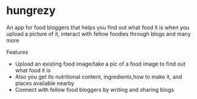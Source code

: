 # hungrezy
An app for food bloggers that helps you find out what food it is when you upload a picture of it, interact with fellow foodies through blogs and many more

Features

- Upload an existing food image/take a pic of a food image to find out what food it is
- Also you get its nutritional content, ingredients,how to make it, and places available nearby
- Connect with fellow food bloggers by writing and sharing blogs
